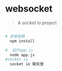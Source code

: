 # websocket

> A socket io project

```bash

# 安装依赖
  npm install 

#  运行app.js
  node app.js
#socket io
  socket io 聊天室
